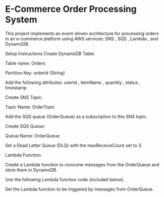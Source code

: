 # E-Commerce Order Processing System
This project implements an event-driven architecture for processing orders in an e-commerce platform using AWS services: SNS , SQS , Lambda , and DynamoDB.

Setup Instructions
Create DynamoDB Table:

Table name: Orders

Partition Key: orderId (String)

Add the following attributes: userId , itemName , quantity , status , timestamp

Create SNS Topic:

Topic Name: OrderTopic

Add the SQS queue (OrderQueue) as a subscription to this SNS topic.

Create SQS Queue:

Queue Name: OrderQueue

Set a Dead Letter Queue (DLQ) with the maxReceiveCount set to 3.

Lambda Function:

Create a Lambda function to consume messages from the OrderQueue and store them in DynamoDB.

Use the following Lambda function code (included below).

Set the Lambda function to be triggered by messages from OrderQueue.
